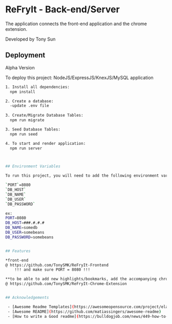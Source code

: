 
# ReFryIt - Back-end/Server
The application connects the front-end application and the chrome extension.

Developed by Tony Sun
## Deployment
Alpha Version

To deploy this project: NodeJS/ExpressJS/KnexJS/MySQL application

```bash
1. Install all dependencies:
  npm install

2. Create a database:
  -update .env file
  
3. Create/Migrate Database Tables:
  npm run migrate

3. Seed Database Tables:
  npm run seed

4. To start and render application:
  npm run server



## Environment Variables

To run this project, you will need to add the following environment variables to your .env file

`PORT`=8080
`DB_HOST`
`DB_NAME`
`DB_USER`
`DB_PASSWORD`

ex:
PORT=8080
DB_HOST=###.#.#.#
DB_NAME=somedb
DB_USER=somebeans
DB_PASSWORD=somebeans


## Features

*front-end
@ https://github.com/TonySMK/ReFryIt-Frontend
    !!! and make sure PORT = 8080 !!!

**to be able to add new highlights/bookmarks, add the accompanying chrome extension to your chrome browser
@ https://github.com/TonySMK/ReFryIt-Chrome-Extension


## Acknowledgements

 - [Awesome Readme Templates](https://awesomeopensource.com/project/elangosundar/awesome-README-templates)
 - [Awesome README](https://github.com/matiassingers/awesome-readme)
 - [How to write a Good readme](https://bulldogjob.com/news/449-how-to-write-a-good-readme-for-your-github-project)

